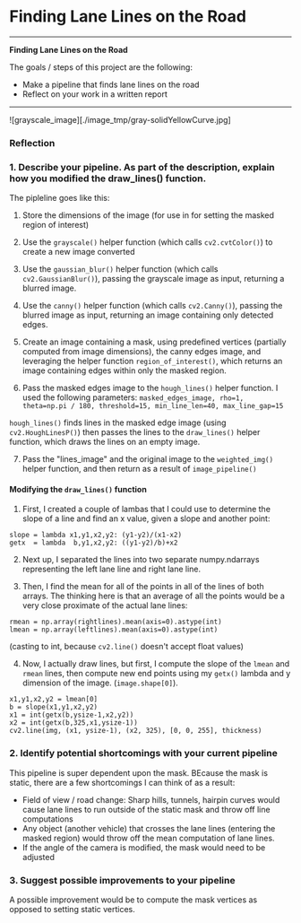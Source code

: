 # **Finding Lane Lines on the Road**

---

**Finding Lane Lines on the Road**

The goals / steps of this project are the following:
* Make a pipeline that finds lane lines on the road
* Reflect on your work in a written report

---

![grayscale_image][./image_tmp/gray-solidYellowCurve.jpg]

### Reflection

### 1. Describe your pipeline. As part of the description, explain how you modified the draw_lines() function.

The pipleline goes like this:

1. Store the dimensions of the image (for use in for setting the masked region of interest)
2. Use the `grayscale()` helper function (which calls `cv2.cvtColor()`) to create a new image converted

3. Use the `gaussian_blur()` helper function (which calls `cv2.GaussianBlur()`), passing the grayscale image as input, returning a blurred image.

4. Use the `canny()` helper function (which calls `cv2.Canny()`), passing the blurred image as input, returning an image containing only detected edges.

5. Create an image containing a mask, using predefined vertices (partially computed from image dimensions), the canny edges image, and leveraging the helper function `region_of_interest()`, which returns an image containing edges within only the masked region.

6. Pass the masked edges image to the `hough_lines()` helper function. I used the following parameters: `masked_edges_image, rho=1, theta=np.pi / 180, threshold=15, min_line_len=40, max_line_gap=15`

`hough_lines()` finds lines in the masked edge image (using `cv2.HoughLinesP()`) then passes the lines to the `draw_lines()` helper function, which draws the lines on an empty image.

7. Pass the "lines_image" and the original image to the `weighted_img()` helper function, and then return as a result of `image_pipeline()`

#### Modifying the `draw_lines()` function

1. First, I created a couple of lambas that I could use to determine the slope of a line and find an x value, given a slope and another point:
```
slope = lambda x1,y1,x2,y2: (y1-y2)/(x1-x2)
getx  = lambda  b,y1,x2,y2: ((y1-y2)/b)+x2
```
2. Next up, I separated the lines into two separate numpy.ndarrays representing the left lane line and right lane line.

3. Then, I find the mean for all of the points in all of the lines of both arrays. The thinking here is that an average of all the points would be a very close proximate of the actual lane lines:
```
rmean = np.array(rightlines).mean(axis=0).astype(int)
lmean = np.array(leftlines).mean(axis=0).astype(int)
```
(casting to int, because `cv2.line()` doesn't accept float values)

4. Now, I actually draw lines, but first, I compute the slope of the `lmean` and `rmean` lines, then compute new end points using my `getx()` lambda and y dimension of the image. (`image.shape[0]`).
```
x1,y1,x2,y2 = lmean[0]
b = slope(x1,y1,x2,y2)
x1 = int(getx(b,ysize-1,x2,y2))
x2 = int(getx(b,325,x1,ysize-1))
cv2.line(img, (x1, ysize-1), (x2, 325), [0, 0, 255], thickness)
```

### 2. Identify potential shortcomings with your current pipeline

This pipeline is super dependent upon the mask. BEcause the mask is static, there are a few shortcomings I can think of as a result:

- Field of view / road change: Sharp hills, tunnels, hairpin curves would cause lane lines to run outside of the static mask and throw off line computations
- Any object (another vehicle) that crosses the lane lines (entering the masked region) would throw off the mean computation of lane lines.
- If the angle of the camera is modified, the mask would need to be adjusted


### 3. Suggest possible improvements to your pipeline

A possible improvement would be to compute the mask vertices as opposed to setting  static vertices.
